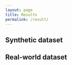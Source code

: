 ```yaml
---
layout: page
title: Results
permalink: /result/
---
```


## Synthetic dataset


## Real-world dataset

